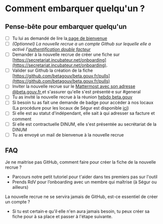 # Comment embarquer quelqu'un ?

## Pense-bête pour embarquer quelqu'un

* [ ] Tu lui as demandé de lire la[ page de bienvenue](../../bienvenue/)
* [ ] _(Optionnel) La nouvelle recrue a un compte Github sur lequelle elle a activé l'_[_authentification double facteur_](https://github.com/settings/security)
* [ ] Demander à la nouvelle recrue de créer une fiche sur [https://secretariat.incubateur.net/onboarding](https://secretariat.incubateur.net/onboarding).
* [ ] Valider sur Github la création de la fiche [https://github.com/betagouv/beta.gouv.fr/pulls](https://github.com/betagouv/beta.gouv.fr/pulls)
* [ ] Inviter la nouvelle recrue sur le [Mattermost avec son adresse @beta.gouv.fr ](https://mattermost.incubateur.net)et s'assurer qu'elle s'est présenté·e sur #general
* [ ] Tu as invité la nouvelle recrue à la réunion [hebdo beta.gouv ](../rituels/standup.md)
* [ ] Si besoin tu as fait une demande de badge pour accéder à nos locaux (La procédure pour les locaux de Ségur est disponible [ici](../../../decouvrir-les-guides-des-autres-incubateurs/incubateur-de-la-dinum/locaux/badge-pour-travailler-a-segur/))
* [ ] Si elle est au statut d'indépendant, elle sait à qui adresser sa facture et comment
* [ ] Si elle est contractuelle DINUM, elle s'est présentée au secrétariat de la DINUM
* [ ] Tu as envoyé un mail de bienvenue à la nouvelle recrue

## FAQ

Je ne maitrise pas GitHub, comment faire pour créer la fiche de la nouvelle recrue ?

* Parcours notre petit tutoriel pour t'aider dans tes premiers pas sur l'outil
* Prends RdV pour l’onboarding avec un membre qui maîtrise (à Ségur ou ailleurs)

La nouvelle recrue ne se servira jamais de GitHub, est-ce essentiel de créer un compte ?

* Si tu est certain·e qu'il·elle n'en aura jamais besoin, tu peux créer sa fiche pour à sa place et passer à l'étape suivante.
